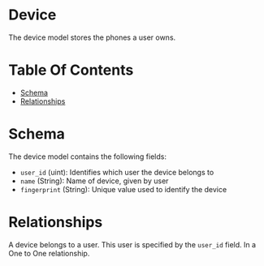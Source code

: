 # Device
The device model stores the phones a user owns.  

# Table Of Contents
- [Schema](#schema)
- [Relationships](#relationships)

# Schema
The device model contains the following fields:

- `user_id` (uint): Identifies which user the device belongs to
- `name` (String): Name of device, given by user
- `fingerprint` (String): Unique value used to identify the device 

# Relationships
A device belongs to a user. This user is specified by the `user_id` field. In 
a One to One relationship.
